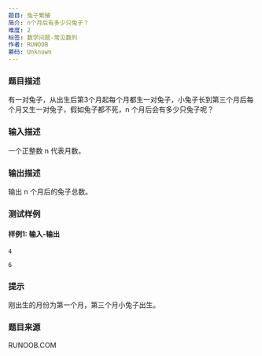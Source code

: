 ```yaml
---
题目: 兔子繁殖
简介: n个月后有多少只兔子？
难度: 2
标签: 数学问题-常见数列
作者: RUNOOB
慕码: Unknown
---
```


### 题目描述

有一对兔子，从出生后第3个月起每个月都生一对兔子，小兔子长到第三个月后每个月又生一对兔子，假如兔子都不死，n 个月后会有多少只兔子呢？

### 输入描述

一个正整数 n 代表月数。

### 输出描述

输出 n 个月后的兔子总数。

### 测试样例

#### 样例1: 输入-输出

```
4
```

```
6
```

### 提示

刚出生的月份为第一个月，第三个月小兔子出生。

### 题目来源

RUNOOB.COM